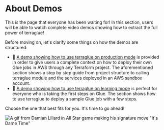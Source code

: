 # About Demos

This is the page that everyone has been waiting for! In this section, users will be able to watch complete video demos showing how to extract the full power of terraglue!

Before moving on, let's clarify some things on how the demos are structured:

- 🚀 [A demo showing how to use terraglue on production mode](production-mode.md) is provided in order to give users a complete context on how to deploy their own Glue jobs in AWS through any Terraform project. The aforementioned section shows a step by step guide from project structure to calling terraglue module and the services deployed in an AWS sandbox account.
- 🤖 [A demo showing how to use terraglue on learning mode](learning-mode.md) is perfect for everyone who is taking the first steps on Glue. The section shows how to use terraglue to deploy a sample Glue job with a few steps.

Choose the one that best fits for you. It's time to go ahead!

![A gif from Damian Lillard in All Star game making his signature move "It's Dame Time"](https://media.tenor.com/wZ4xT4JtQcAAAAAd/dame-time-lillard.gif)


